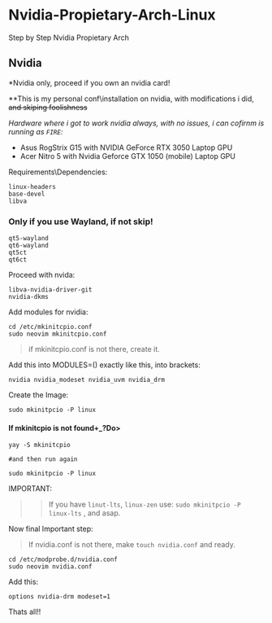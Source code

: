 # Nvidia-Propietary-Arch-Linux
Step by Step Nvidia Propietary Arch

## Nvidia

*Nvidia only, proceed if you own an nvidia card!



**This is my personal conf\installation on nvidia, with modifications i did, ~~and skiping foolishness~~

*Hardware where i got to work nvidia always, with no issues, i can cofirnm is running as `FIRE`:*

* Asus RogStrix G15 with NVIDIA GeForce RTX 3050 Laptop GPU
* Acer Nitro 5 with Nvidia Geforce GTX 1050 (mobile) Laptop GPU

Requirements\Dependencies:

```
linux-headers
base-devel
libva 
```
### Only if you use Wayland, if not skip!
```
qt5-wayland
qt6-wayland
qt5ct
qt6ct
```

Proceed with nvida:

```
libva-nvidia-driver-git
nvidia-dkms
```

Add modules for nvidia:

```
cd /etc/mkinitcpio.conf
sudo neovim mkinitcpio.conf
```
> if mkinitcpio.conf is not there, create it.

Add this into MODULES=() exactly like this, into brackets: 

```
nvidia nvidia_modeset nvidia_uvm nvidia_drm
```

Create the Image:

```
sudo mkinitpcio -P linux
```
#### If mkinitcpio is not found+_?Do>
```
yay -S mkinitcpio

#and then run again

sudo mkinitpcio -P linux

```

IMPORTANT: 
>> If you have `linut-lts`, `linux-zen` use: `sudo mkinitpcio -P linux-lts` , and asap.

Now final Important step:

> If nvidia.conf is not there, make `touch nvidia.conf`  and ready.

```
cd /etc/modprobe.d/nvidia.conf
sudo neovim nvidia.conf
```

Add this:

```
options nvidia-drm modeset=1
```


Thats all!!

